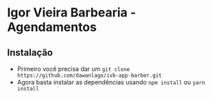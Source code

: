 # Igor Vieira Barbearia - Agendamentos

## Instalação

- Primeiro você precisa dar um ``git clone https://github.com/dawanlago/ivb-app-barber.git``
- Agora basta instalar as dependências usando ``npm install`` ou ``yarn install``
